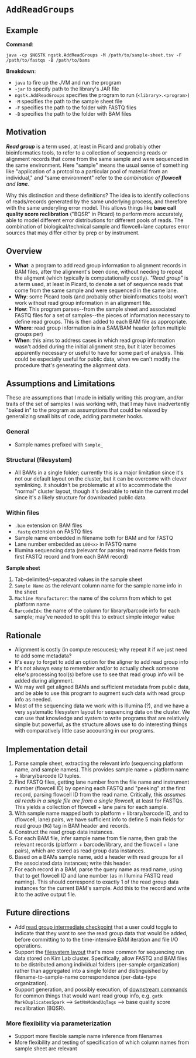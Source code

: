 # `AddReadGroups`

## Example
**Command**:
```
java -cp $NGSTK ngstk.AddReadGroups -M /path/to/sample-sheet.tsv -F /path/to/fastqs -B /path/to/bams
```
**Breakdown**:
- `java` to fire up the JVM and run the program
- `-jar` to specify path to the library's JAR file
- `ngstk.AddReadGroups` specifies the program to run (`<library>.<program>`)
- `-M` specifies the path to the sample sheet file
- `-F` specifies the path to the folder with FASTQ files
- `-B` specifies the path to the folder with BAM files

## Motivation
***Read group*** is a term used, at least in Picard and probably other bioinformatics tools, to refer to a collection of sequencing reads or alignment records that come from the same sample and were sequenced in the same environment. Here "sample" means the usual sense of something like "application of a protcol to a particular pool of material from an individual," and "same environment" refer to the *combination of **flowcell** and **lane***.

Why this distinction and these definitions? The idea is to identify collections of reads/records generated by the same underlying process, and therefore with the same underyling error model. This allows things like **base call quality score reclibration** ("BQSR" in Picard) to perform more accurately, able to model different error distributions for different pools of reads. The combination of biological/technical sample and flowcell+lane captures error sources that may differ either by prep or by instrument.

## Overview
- **What**: a program to add read group information to alignment records in BAM files, after the alignment's been done, without needing to repeat the aligment (which typically is computationally costly). 
*"Read group"* is a term used, at least in Picard, to denote a set of sequence reads that come from the same sample and were sequenced in the same lane.
- **Why**: some Picard tools (and probably other bioinformatics tools) won't work without read group information in an alignment file.
- **How**: This program parses--from the sample sheet and associated FASTQ files for a set of samples--the pieces of information necessary to define read groups. This is then added to each BAM file as appropriate.
- **Where**: read group information is in a SAM/BAM header (often multiple groups per)
- **When**: this aims to address cases in which read group information wasn't added during the initial alignment step, but it later becomes apparently necessary or useful to have for some part of analysis. This could be especially useful for public data, when we can't modify the procedure that's generating the alignment data.

## Assumptions and Limitations
These are assumptions that I made in initially writing this program, and/or traits of the set of samples I was working with, that I may have inadvertently "baked in" to the program as assumptions that could be relaxed by generalizing small bits of code, adding parameter hooks.
### General
- Sample names prefixed with `Sample_`
### Structural (filesystem)
- All BAMs in a single folder; currently this is a major limitation since it's not our default layout on the cluster, but it can be overcome with clever symlinking. It shouldn't be problematic at  all to accommodate the "normal" cluster layout, though it's desirable to retain the current model since it's a likely structure for downloaded public data.
### Within files
- `.bam` extension on BAM files
- `.fastq` extension on FASTQ files
- Sample name embedded in filename both for BAM and for FASTQ
- Lane number embedded as `L00<x>` in FASTQ name
- Illumina sequencing data (relevant for parsing read name fields from first FASTQ record and from each BAM record)

**Sample sheet** 
1. Tab-delimited/-separated values in the sample sheet
2. `Sample Name` as the relevant column name for the sample name info in the sheet
3. `Machine Manufacturer`: the name of the column from which to get platform name
4. `BarcodeIdx`: the name of the column for library/barcode info for each sample; may've needed to split this to extract simple integer value

## Rationale
- Alignment is costly (in compute resouces); why repeat it if we just need to add some metadata?
- It's easy to forget to add an option for the aligner to add read group info
- It's not always easy to remember and/or to actually check someone else's processing tool(s) before use to see that read group info will be added during alignment.
- We may well get aligned BAMs and sufficient metadata from public data, and be able to use this program to augment such data with read group info as needed.
- Most of the sequencing data we work with is Illumina (?), and we have a very systematic filesystem layout for sequencing data on the cluster. We can use that knowledge and system to write programs that are relatively simple but powerful, as the structure allows use to do interesting things with comparatively little case accounting in our programs.

## Implementation detail
1. Parse sample sheet, extracting the relevant info (sequencing platform name, and sample names). This provides sample name + platform name + library/barcode ID tuples.
2. Find FASTQ files, getting lane number from the file name and instrument number (flowcell ID) by opening each FASTQ and "peeking" at the first record, parsing flowcell ID from the read name. Critically, this *assumes all reads in a single file are from a single flowcell*, at least for FASTQs. This yields a collection of flowcell + lane pairs for each sample.
3. With sample name mapped both to platform + library/barcode ID, and to (flowcell, lane) pairs, we have sufficient info to define 5 main fields for read group (`RG`) tag in BAM header and records.
4. Construct the read group data instances. 
5. For each BAM file, infer sample name from file name, then grab the relevant records (platform + barcode/library, and the flowcell + lane pairs), which are stored as read group data instances.
5. Based on a BAMs sample name, add a header with read groups for all the associated data instances; write this header.
6. For each record in a BAM, parse the query name as read name, using that to get flowcell ID and lane number (as in Illumina FASTQ read naming). This should correspond to exactly 1 of the read group data instances for the current BAM's sample. Add this to the record and write it to the active output file.


## Future directions
- Add [read group intermediate checkpoint](https://github.com/vreuter/ngstk-scala/issues/3) that a user could toggle to indicate that they want to see the read group data that would be added, before committing to to the time-intensive BAM iteration and file I/O operations.
- Support the [filesystem layout](https://github.com/vreuter/ngstk-scala/issues/4) that's more common for sequencing run data stored on Kim Lab cluster. Specifically, allow FASTQ and BAM files to be distributed among individual folders (per-sample organization) rather than aggregated into a single folder and distinguished by filename-to-sample-name correspondence (per-data-type organization).
- Support generation, and possibly execution, of [downstream commands](https://github.com/vreuter/ngstk-scala/issues/2) for common things that would want read group info, e.g. `gatk MarkDuplicatesSpark` --> `SetNmMdAndUqTags` --> base quality score recalibration (BQSR).
### More flexibility via parameterization
- Support more flexible sample name inference from filenames
- More flexibility and testing of specification of which column names from sample sheet are relevant


